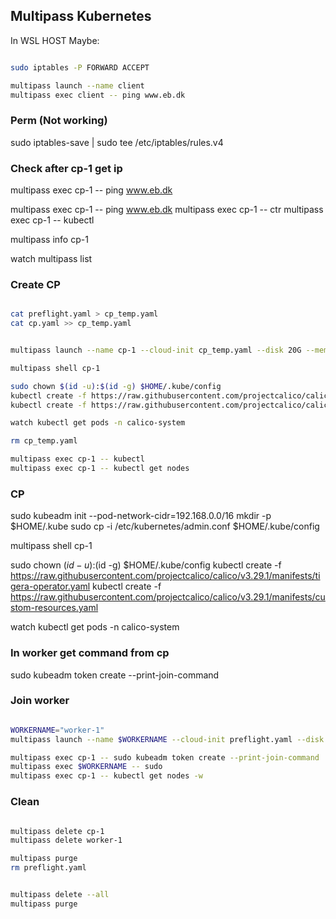 ## Multipass Kubernetes


In WSL HOST Maybe:
```bash

sudo iptables -P FORWARD ACCEPT

multipass launch --name client
multipass exec client -- ping www.eb.dk
```
### Perm (Not working)

sudo iptables-save | sudo tee /etc/iptables/rules.v4

### Check after cp-1 get ip

multipass exec cp-1 -- ping www.eb.dk



multipass exec cp-1 -- ping www.eb.dk
multipass exec cp-1 -- ctr
multipass exec cp-1 -- kubectl

multipass info cp-1


watch multipass list

### Create CP
```bash

cat preflight.yaml > cp_temp.yaml
cat cp.yaml >> cp_temp.yaml


multipass launch --name cp-1 --cloud-init cp_temp.yaml --disk 20G --memory 4G --cpus 2

multipass shell cp-1

sudo chown $(id -u):$(id -g) $HOME/.kube/config
kubectl create -f https://raw.githubusercontent.com/projectcalico/calico/v3.29.1/manifests/tigera-operator.yaml
kubectl create -f https://raw.githubusercontent.com/projectcalico/calico/v3.29.1/manifests/custom-resources.yaml

watch kubectl get pods -n calico-system

rm cp_temp.yaml

multipass exec cp-1 -- kubectl
multipass exec cp-1 -- kubectl get nodes

```
### CP



sudo kubeadm init --pod-network-cidr=192.168.0.0/16
mkdir -p $HOME/.kube
sudo cp -i /etc/kubernetes/admin.conf $HOME/.kube/config

multipass shell cp-1

sudo chown $(id -u):$(id -g) $HOME/.kube/config
kubectl create -f https://raw.githubusercontent.com/projectcalico/calico/v3.29.1/manifests/tigera-operator.yaml
kubectl create -f https://raw.githubusercontent.com/projectcalico/calico/v3.29.1/manifests/custom-resources.yaml

watch kubectl get pods -n calico-system


### In worker get command from cp

sudo kubeadm token create --print-join-command

### Join worker
```bash

WORKERNAME="worker-1"
multipass launch --name $WORKERNAME --cloud-init preflight.yaml --disk 20G --memory 2G --cpus 2

multipass exec cp-1 -- sudo kubeadm token create --print-join-command
multipass exec $WORKERNAME -- sudo 
multipass exec cp-1 -- kubectl get nodes -w

```

### Clean

```bash

multipass delete cp-1
multipass delete worker-1

multipass purge
rm preflight.yaml


multipass delete --all
multipass purge


```


